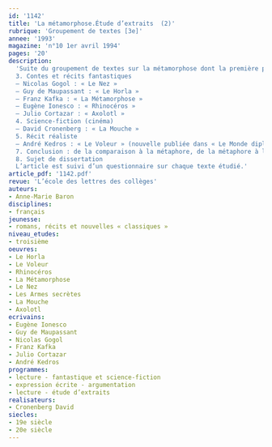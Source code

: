 ```yaml
---
id: '1142'
title: 'La métamorphose.Étude d’extraits  (2)'
rubrique: 'Groupement de textes [3e]'
annee: '1993'
magazine: 'n°10 1er avril 1994'
pages: '20'
description: 
  'Suite du groupement de textes sur la métamorphose dont la première partie a été publiée dans le numéro spécial « Théophile Gautier ».  Objectif : guider les élèves de troisième vers l’écriture de la dissertation littéraire…
  3. Contes et récits fantastiques
  – Nicolas Gogol : « Le Nez »
  – Guy de Maupassant : « Le Horla »
  – Franz Kafka : « La Métamorphose »
  – Eugène Ionesco : « Rhinocéros »
  – Julio Cortazar : « Axolotl »
  4. Science-fiction (cinéma)
  – David Cronenberg : « La Mouche »
  5. Récit réaliste
  – André Kedros : « Le Voleur » (nouvelle publiée dans « Le Monde diplomatique » en mars 1992  et donnée en annexe)
  7. Conclusion : de la comparaison à la métaphore, de la métaphore à la métamorphose
  8. Sujet de dissertation
  L’article est suivi d’un questionnaire sur chaque texte étudié.'
article_pdf: '1142.pdf'
revue: 'L’école des lettres des collèges'
auteurs:
- Anne-Marie Baron
disciplines:
- français
jeunesse:
- romans, récits et nouvelles « classiques »
niveau_etudes:
- troisième
oeuvres:
- Le Horla
- Le Voleur
- Rhinocéros
- La Métamorphose
- Le Nez
- Les Armes secrètes
- La Mouche
- Axolotl
ecrivains:
- Eugène Ionesco
- Guy de Maupassant
- Nicolas Gogol
- Franz Kafka
- Julio Cortazar
- André Kedros
programmes:
- lecture - fantastique et science-fiction
- expression écrite - argumentation
- lecture - étude d’extraits
realisateurs:
- Cronenberg David
siecles:
- 19e siècle
- 20e siècle
---
```

